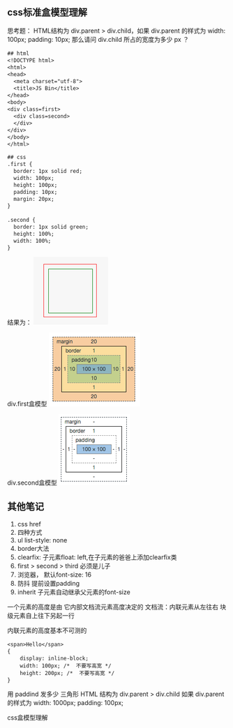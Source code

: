 ## css标准盒模型理解

思考题：
HTML结构为 div.parent > div.child，如果 div.parent 的样式为 width: 100px; padding: 10px;
那么请问 div.child 所占的宽度为多少 px ？


```
## html 
<!DOCTYPE html>
<html>
<head>
  <meta charset="utf-8">
  <title>JS Bin</title>
</head>
<body>
<div class=first>
  <div class=second>
  </div>
</div>
</body>
</html>
```

```
## css
.first {
  border: 1px solid red;
  width: 100px;
  height: 100px;
  padding: 10px;
  margin: 20px;
}

.second {
  border: 1px solid green;
  height: 100%;
  width: 100%;
}
```

结果为：
[![cover](images/WX20180320-204352.png)](images/WX20180320-204352.png)

div.first盒模型
[![cover](images/WX20180320-205625.png)](images/WX20180320-205625.png)

div.second盒模型
[![cover](images/WX20180320-205715.png)](images/WX20180320-205715.png)


## 其他笔记
1. css href
2. 四种方式
3. ul list-style: none
4. border大法
5. clearfix: 子元素float: left,在子元素的爸爸上添加clearfix类
6.  first > second > third 必须是儿子
7. 浏览器， 默认font-size: 16
8. 防抖 提前设置padding
9. inherit 子元素自动继承父元素的font-size


一个元素的高度是由 它内部文档流元素高度决定的
文档流：内联元素从左往右 块级元素自上往下另起一行


内联元素的高度基本不可测的


```
<span>Hello</span>
{
	display: inline-block;
	width: 100px; /*  不要写高宽 */
	height: 200px; /*  不要写高宽 */
}
```
用 paddind 发多少 三角形
HTML 结构为 div.parent > div.child
如果 div.parent 的样式为
width: 1000px; padding: 100px;




css盒模型理解
